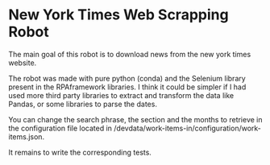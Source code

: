 # New York Times Web Scrapping Robot

The main goal of this robot is to download news from the new york times website.

The robot was made with pure python (conda) and the Selenium library present in the RPAframework libraries. I think it could be simpler if I had used more third party libraries to extract and transform the data like Pandas, or some libraries to parse the dates.

You can change the search phrase, the section and the months to retrieve in the configuration file located in /devdata/work-items-in/configuration/work-items.json.

It remains to write the corresponding tests.
